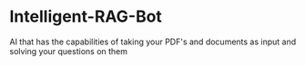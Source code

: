 # Intelligent-RAG-Bot
AI that has the capabilities of taking your PDF's and documents as input and solving your questions on them

